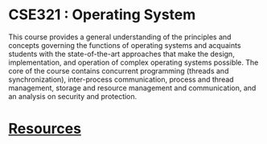 # CSE321 : Operating System

This course provides a general understanding of the principles and concepts governing the functions of operating systems and acquaints students with the state-of-the-art approaches that make the design, implementation, and operation of complex operating systems possible. The core of the course contains concurrent programming (threads and synchronization), inter-process communication, process and thread management, storage and resource management and communication, and an analysis on security and protection.


# [Resources](https://drive.google.com/drive/folders/1gCcrq_xkHRbx9HU8-1Cwa2NOi7JqocKX)
